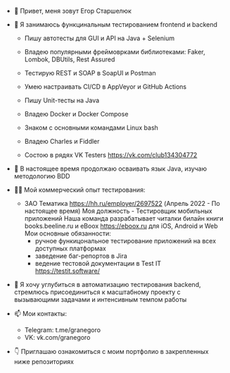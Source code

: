 - 👋 Привет, меня зовут Егор Старшелюк

- 👀 Я занимаюсь функцинальным тестированием frontend и backend
  -  Пишу автотесты для GUI и API на Java + Selenium
  -  Владею популярными фреймоврками библиотеками: Faker, Lombok, DBUtils, Rest Assured
  -  Тестирую REST и SOAP в SoapUI и Postman
  -  Умею настраивать CI/CD в AppVeyor и GitHub Actions 
  -  Пишу Unit-тесты на Java
  -  Владею Docker и Docker Compose
  -  Знаком с основными командами Linux bash
  -  Владею Charles и Fiddler

  -  Состою в рядях VK Testers https://vk.com/club134304772

- 🌱 В наcтоящее время продолжаю осваивать язык Java, изучаю методологию BDD

- 👨‍🔧 Мой коммерческий опыт тестирования:
  - ЗАО Тематика https://hh.ru/employer/2697522 (Апрель 2022 - По настоящее время)
  Моя должность - Тестировщик мобильных приложений
  Наша команда разрабатывает читалки билайн книги books.beeline.ru и eBoox https://eboox.ru для iOS, Android и Web
  Мои основные обязанности:
    - ручное функицональное тестирование приложений на всех доступных платформах
    - заведение баг-репортов в Jira
    - ведение тестовой документации в Test IT https://testit.software/
    
- 💞️ Я хочу углубиться в автоматизацию тестирования backend, стремлюсь присоединиться к масштабному проекту с вызывающими задачами и интенсивным темпом работы

- 📫 Мои контакты: 
  - Telegram: t.me/granegoro
  - VK: vk.com/granegoro

- 👇 Приглашаю ознакомиться с моим портфолио в закрепленных ниже репозиториях
<!---
granegoro/granegoro is a ✨ special ✨ repository because its `README.md` (this file) appears on your GitHub profile.
You can click the Preview link to take a look at your changes.
--->
